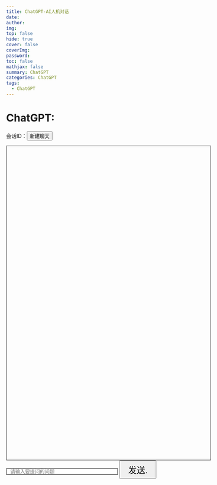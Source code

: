 ```yaml
---
title: ChatGPT-AI人机对话
date: 
author: 
img: 
top: false
hide: true
cover: false
coverImg: 
password: 
toc: false
mathjax: false
summary: ChatGPT
categories: ChatGPT
tags:
  - ChatGPT
---
```


# ChatGPT:
<script src="https://cdn.jsdelivr.net/npm/marked/marked.min.js" ></script>
  <style>
        .container.content{
            width: 100%;
            max-width: 100%;
        }
        #artDetail{
            width: 85%;
        }
        code[class*=language-],pre[class*=language-]{color:#ccc;background:0 0;font-family:Consolas,Monaco,'Andale Mono','Ubuntu Mono',monospace;font-size:1em;text-align:left;white-space:pre;word-spacing:normal;word-break:normal;word-wrap:normal;line-height:1.5;-moz-tab-size:4;-o-tab-size:4;tab-size:4;-webkit-hyphens:none;-moz-hyphens:none;-ms-hyphens:none;hyphens:none}pre[class*=language-]{padding:1em;margin:.5em 0;overflow:auto}:not(pre)>code[class*=language-],pre[class*=language-]{background:#2d2d2d}:not(pre)>code[class*=language-]{padding:.1em;border-radius:.3em;white-space:normal}.token.block-comment,.token.cdata,.token.comment,.token.doctype,.token.prolog{color:#999}.token.punctuation{color:#ccc}.token.attr-name,.token.deleted,.token.namespace,.token.tag{color:#e2777a}.token.function-name{color:#6196cc}.token.boolean,.token.function,.token.number{color:#f08d49}.token.class-name,.token.constant,.token.property,.token.symbol{color:#f8c555}.token.atrule,.token.builtin,.token.important,.token.keyword,.token.selector{color:#cc99cd}.token.attr-value,.token.char,.token.regex,.token.string,.token.variable{color:#7ec699}.token.entity,.token.operator,.token.url{color:#67cdcc}.token.bold,.token.important{font-weight:700}.token.italic{font-style:italic}.token.entity{cursor:help}.token.inserted{color:green}
        .code-toolbar{
            position: relative;
            background: #000;
            padding-top: 20px;
            border-radius: 5px;
            }
            pre[class*="language-"].line-numbers {
            position: relative;
            padding: 3px; /*修改*/
            padding-left: 3.8em;
            counter-reset: linenumber;
            max-height: 400px;/*修改*/
            background: #151515;/*修改*/
            border: none;
            }
            .pre-mac{
            position: absolute;
            top: 7px;
            left: 10px;
            width: 100px;
            z-index: 99;
            }
            .pre-mac>span{
            float: left;
            width: 10px;
            height: 10px;
            border-radius: 50%;
            margin-right: 5px;
            }
            .pre-mac>span:nth-child(1){
            background: red;
            }
            .pre-mac>span:nth-child(2){
            background: sandybrown;
            }
            .pre-mac>span:nth-child(3){
            background: limegreen;
            }
    </style>
 <script>
    var _self="undefined"!=typeof window?window:"undefined"!=typeof WorkerGlobalScope&&self instanceof WorkerGlobalScope?self:{},Prism=function(e){var n=/(?:^|\s)lang(?:uage)?-([\w-]+)(?=\s|$)/i,t=0,r={},a={manual:e.Prism&&e.Prism.manual,disableWorkerMessageHandler:e.Prism&&e.Prism.disableWorkerMessageHandler,util:{encode:function e(n){return n instanceof i?new i(n.type,e(n.content),n.alias):Array.isArray(n)?n.map(e):n.replace(/&/g,"&amp;").replace(/</g,"&lt;").replace(/\u00a0/g," ")},type:function(e){return Object.prototype.toString.call(e).slice(8,-1)},objId:function(e){return e.__id||Object.defineProperty(e,"__id",{value:++t}),e.__id},clone:function e(n,t){var r,i;switch(t=t||{},a.util.type(n)){case"Object":if(i=a.util.objId(n),t[i])return t[i];for(var l in r={},t[i]=r,n)n.hasOwnProperty(l)&&(r[l]=e(n[l],t));return r;case"Array":return i=a.util.objId(n),t[i]?t[i]:(r=[],t[i]=r,n.forEach((function(n,a){r[a]=e(n,t)})),r);default:return n}},getLanguage:function(e){for(;e;){var t=n.exec(e.className);if(t)return t[1].toLowerCase();e=e.parentElement}return"none"},setLanguage:function(e,t){e.className=e.className.replace(RegExp(n,"gi"),""),e.classList.add("language-"+t)},currentScript:function(){if("undefined"==typeof document)return null;if("currentScript"in document)return document.currentScript;try{throw new Error}catch(r){var e=(/at [^(\r\n]*\((.*):[^:]+:[^:]+\)$/i.exec(r.stack)||[])[1];if(e){var n=document.getElementsByTagName("script");for(var t in n)if(n[t].src==e)return n[t]}return null}},isActive:function(e,n,t){for(var r="no-"+n;e;){var a=e.classList;if(a.contains(n))return!0;if(a.contains(r))return!1;e=e.parentElement}return!!t}},languages:{plain:r,plaintext:r,text:r,txt:r,extend:function(e,n){var t=a.util.clone(a.languages[e]);for(var r in n)t[r]=n[r];return t},insertBefore:function(e,n,t,r){var i=(r=r||a.languages)[e],l={};for(var o in i)if(i.hasOwnProperty(o)){if(o==n)for(var s in t)t.hasOwnProperty(s)&&(l[s]=t[s]);t.hasOwnProperty(o)||(l[o]=i[o])}var u=r[e];return r[e]=l,a.languages.DFS(a.languages,(function(n,t){t===u&&n!=e&&(this[n]=l)})),l},DFS:function e(n,t,r,i){i=i||{};var l=a.util.objId;for(var o in n)if(n.hasOwnProperty(o)){t.call(n,o,n[o],r||o);var s=n[o],u=a.util.type(s);"Object"!==u||i[l(s)]?"Array"!==u||i[l(s)]||(i[l(s)]=!0,e(s,t,o,i)):(i[l(s)]=!0,e(s,t,null,i))}}},plugins:{},highlightAll:function(e,n){a.highlightAllUnder(document,e,n)},highlightAllUnder:function(e,n,t){var r={callback:t,container:e,selector:'code[class*="language-"], [class*="language-"] code, code[class*="lang-"], [class*="lang-"] code'};a.hooks.run("before-highlightall",r),r.elements=Array.prototype.slice.apply(r.container.querySelectorAll(r.selector)),a.hooks.run("before-all-elements-highlight",r);for(var i,l=0;i=r.elements[l++];)a.highlightElement(i,!0===n,r.callback)},highlightElement:function(n,t,r){var i=a.util.getLanguage(n),l=a.languages[i];a.util.setLanguage(n,i);var o=n.parentElement;o&&"pre"===o.nodeName.toLowerCase()&&a.util.setLanguage(o,i);var s={element:n,language:i,grammar:l,code:n.textContent};function u(e){s.highlightedCode=e,a.hooks.run("before-insert",s),s.element.innerHTML=s.highlightedCode,a.hooks.run("after-highlight",s),a.hooks.run("complete",s),r&&r.call(s.element)}if(a.hooks.run("before-sanity-check",s),(o=s.element.parentElement)&&"pre"===o.nodeName.toLowerCase()&&!o.hasAttribute("tabindex")&&o.setAttribute("tabindex","0"),!s.code)return a.hooks.run("complete",s),void(r&&r.call(s.element));if(a.hooks.run("before-highlight",s),s.grammar)if(t&&e.Worker){var c=new Worker(a.filename);c.onmessage=function(e){u(e.data)},c.postMessage(JSON.stringify({language:s.language,code:s.code,immediateClose:!0}))}else u(a.highlight(s.code,s.grammar,s.language));else u(a.util.encode(s.code))},highlight:function(e,n,t){var r={code:e,grammar:n,language:t};if(a.hooks.run("before-tokenize",r),!r.grammar)throw new Error('The language "'+r.language+'" has no grammar.');return r.tokens=a.tokenize(r.code,r.grammar),a.hooks.run("after-tokenize",r),i.stringify(a.util.encode(r.tokens),r.language)},tokenize:function(e,n){var t=n.rest;if(t){for(var r in t)n[r]=t[r];delete n.rest}var a=new s;return u(a,a.head,e),o(e,a,n,a.head,0),function(e){for(var n=[],t=e.head.next;t!==e.tail;)n.push(t.value),t=t.next;return n}(a)},hooks:{all:{},add:function(e,n){var t=a.hooks.all;t[e]=t[e]||[],t[e].push(n)},run:function(e,n){var t=a.hooks.all[e];if(t&&t.length)for(var r,i=0;r=t[i++];)r(n)}},Token:i};function i(e,n,t,r){this.type=e,this.content=n,this.alias=t,this.length=0|(r||"").length}function l(e,n,t,r){e.lastIndex=n;var a=e.exec(t);if(a&&r&&a[1]){var i=a[1].length;a.index+=i,a[0]=a[0].slice(i)}return a}function o(e,n,t,r,s,g){for(var f in t)if(t.hasOwnProperty(f)&&t[f]){var h=t[f];h=Array.isArray(h)?h:[h];for(var d=0;d<h.length;++d){if(g&&g.cause==f+","+d)return;var v=h[d],p=v.inside,m=!!v.lookbehind,y=!!v.greedy,k=v.alias;if(y&&!v.pattern.global){var x=v.pattern.toString().match(/[imsuy]*$/)[0];v.pattern=RegExp(v.pattern.source,x+"g")}for(var b=v.pattern||v,w=r.next,A=s;w!==n.tail&&!(g&&A>=g.reach);A+=w.value.length,w=w.next){var E=w.value;if(n.length>e.length)return;if(!(E instanceof i)){var P,L=1;if(y){if(!(P=l(b,A,e,m))||P.index>=e.length)break;var S=P.index,O=P.index+P[0].length,j=A;for(j+=w.value.length;S>=j;)j+=(w=w.next).value.length;if(A=j-=w.value.length,w.value instanceof i)continue;for(var C=w;C!==n.tail&&(j<O||"string"==typeof C.value);C=C.next)L++,j+=C.value.length;L--,E=e.slice(A,j),P.index-=A}else if(!(P=l(b,0,E,m)))continue;S=P.index;var N=P[0],_=E.slice(0,S),M=E.slice(S+N.length),W=A+E.length;g&&W>g.reach&&(g.reach=W);var z=w.prev;if(_&&(z=u(n,z,_),A+=_.length),c(n,z,L),w=u(n,z,new i(f,p?a.tokenize(N,p):N,k,N)),M&&u(n,w,M),L>1){var I={cause:f+","+d,reach:W};o(e,n,t,w.prev,A,I),g&&I.reach>g.reach&&(g.reach=I.reach)}}}}}}function s(){var e={value:null,prev:null,next:null},n={value:null,prev:e,next:null};e.next=n,this.head=e,this.tail=n,this.length=0}function u(e,n,t){var r=n.next,a={value:t,prev:n,next:r};return n.next=a,r.prev=a,e.length++,a}function c(e,n,t){for(var r=n.next,a=0;a<t&&r!==e.tail;a++)r=r.next;n.next=r,r.prev=n,e.length-=a}if(e.Prism=a,i.stringify=function e(n,t){if("string"==typeof n)return n;if(Array.isArray(n)){var r="";return n.forEach((function(n){r+=e(n,t)})),r}var i={type:n.type,content:e(n.content,t),tag:"span",classes:["token",n.type],attributes:{},language:t},l=n.alias;l&&(Array.isArray(l)?Array.prototype.push.apply(i.classes,l):i.classes.push(l)),a.hooks.run("wrap",i);var o="";for(var s in i.attributes)o+=" "+s+'="'+(i.attributes[s]||"").replace(/"/g,"&quot;")+'"';return"<"+i.tag+' class="'+i.classes.join(" ")+'"'+o+">"+i.content+"</"+i.tag+">"},!e.document)return e.addEventListener?(a.disableWorkerMessageHandler||e.addEventListener("message",(function(n){var t=JSON.parse(n.data),r=t.language,i=t.code,l=t.immediateClose;e.postMessage(a.highlight(i,a.languages[r],r)),l&&e.close()}),!1),a):a;var g=a.util.currentScript();function f(){a.manual||a.highlightAll()}if(g&&(a.filename=g.src,g.hasAttribute("data-manual")&&(a.manual=!0)),!a.manual){var h=document.readyState;"loading"===h||"interactive"===h&&g&&g.defer?document.addEventListener("DOMContentLoaded",f):window.requestAnimationFrame?window.requestAnimationFrame(f):window.setTimeout(f,16)}return a}(_self);"undefined"!=typeof module&&module.exports&&(module.exports=Prism),"undefined"!=typeof global&&(global.Prism=Prism);
Prism.languages.markup={comment:{pattern:/<!--(?:(?!<!--)[\s\S])*?-->/,greedy:!0},prolog:{pattern:/<\?[\s\S]+?\?>/,greedy:!0},doctype:{pattern:/<!DOCTYPE(?:[^>"'[\]]|"[^"]*"|'[^']*')+(?:\[(?:[^<"'\]]|"[^"]*"|'[^']*'|<(?!!--)|<!--(?:[^-]|-(?!->))*-->)*\]\s*)?>/i,greedy:!0,inside:{"internal-subset":{pattern:/(^[^\[]*\[)[\s\S]+(?=\]>$)/,lookbehind:!0,greedy:!0,inside:null},string:{pattern:/"[^"]*"|'[^']*'/,greedy:!0},punctuation:/^<!|>$|[[\]]/,"doctype-tag":/^DOCTYPE/i,name:/[^\s<>'"]+/}},cdata:{pattern:/<!\[CDATA\[[\s\S]*?\]\]>/i,greedy:!0},tag:{pattern:/<\/?(?!\d)[^\s>\/=$<%]+(?:\s(?:\s*[^\s>\/=]+(?:\s*=\s*(?:"[^"]*"|'[^']*'|[^\s'">=]+(?=[\s>]))|(?=[\s/>])))+)?\s*\/?>/,greedy:!0,inside:{tag:{pattern:/^<\/?[^\s>\/]+/,inside:{punctuation:/^<\/?/,namespace:/^[^\s>\/:]+:/}},"special-attr":[],"attr-value":{pattern:/=\s*(?:"[^"]*"|'[^']*'|[^\s'">=]+)/,inside:{punctuation:[{pattern:/^=/,alias:"attr-equals"},{pattern:/^(\s*)["']|["']$/,lookbehind:!0}]}},punctuation:/\/?>/,"attr-name":{pattern:/[^\s>\/]+/,inside:{namespace:/^[^\s>\/:]+:/}}}},entity:[{pattern:/&[\da-z]{1,8};/i,alias:"named-entity"},/&#x?[\da-f]{1,8};/i]},Prism.languages.markup.tag.inside["attr-value"].inside.entity=Prism.languages.markup.entity,Prism.languages.markup.doctype.inside["internal-subset"].inside=Prism.languages.markup,Prism.hooks.add("wrap",(function(a){"entity"===a.type&&(a.attributes.title=a.content.replace(/&amp;/,"&"))})),Object.defineProperty(Prism.languages.markup.tag,"addInlined",{value:function(a,e){var s={};s["language-"+e]={pattern:/(^<!\[CDATA\[)[\s\S]+?(?=\]\]>$)/i,lookbehind:!0,inside:Prism.languages[e]},s.cdata=/^<!\[CDATA\[|\]\]>$/i;var t={"included-cdata":{pattern:/<!\[CDATA\[[\s\S]*?\]\]>/i,inside:s}};t["language-"+e]={pattern:/[\s\S]+/,inside:Prism.languages[e]};var n={};n[a]={pattern:RegExp("(<__[^>]*>)(?:<!\\[CDATA\\[(?:[^\\]]|\\](?!\\]>))*\\]\\]>|(?!<!\\[CDATA\\[)[^])*?(?=</__>)".replace(/__/g,(function(){return a})),"i"),lookbehind:!0,greedy:!0,inside:t},Prism.languages.insertBefore("markup","cdata",n)}}),Object.defineProperty(Prism.languages.markup.tag,"addAttribute",{value:function(a,e){Prism.languages.markup.tag.inside["special-attr"].push({pattern:RegExp("(^|[\"'\\s])(?:"+a+")\\s*=\\s*(?:\"[^\"]*\"|'[^']*'|[^\\s'\">=]+(?=[\\s>]))","i"),lookbehind:!0,inside:{"attr-name":/^[^\s=]+/,"attr-value":{pattern:/=[\s\S]+/,inside:{value:{pattern:/(^=\s*(["']|(?!["'])))\S[\s\S]*(?=\2$)/,lookbehind:!0,alias:[e,"language-"+e],inside:Prism.languages[e]},punctuation:[{pattern:/^=/,alias:"attr-equals"},/"|'/]}}}})}}),Prism.languages.html=Prism.languages.markup,Prism.languages.mathml=Prism.languages.markup,Prism.languages.svg=Prism.languages.markup,Prism.languages.xml=Prism.languages.extend("markup",{}),Prism.languages.ssml=Prism.languages.xml,Prism.languages.atom=Prism.languages.xml,Prism.languages.rss=Prism.languages.xml;
!function(s){var e=/(?:"(?:\\(?:\r\n|[\s\S])|[^"\\\r\n])*"|'(?:\\(?:\r\n|[\s\S])|[^'\\\r\n])*')/;s.languages.css={comment:/\/\*[\s\S]*?\*\//,atrule:{pattern:RegExp("@[\\w-](?:[^;{\\s\"']|\\s+(?!\\s)|"+e.source+")*?(?:;|(?=\\s*\\{))"),inside:{rule:/^@[\w-]+/,"selector-function-argument":{pattern:/(\bselector\s*\(\s*(?![\s)]))(?:[^()\s]|\s+(?![\s)])|\((?:[^()]|\([^()]*\))*\))+(?=\s*\))/,lookbehind:!0,alias:"selector"},keyword:{pattern:/(^|[^\w-])(?:and|not|only|or)(?![\w-])/,lookbehind:!0}}},url:{pattern:RegExp("\\burl\\((?:"+e.source+"|(?:[^\\\\\r\n()\"']|\\\\[^])*)\\)","i"),greedy:!0,inside:{function:/^url/i,punctuation:/^\(|\)$/,string:{pattern:RegExp("^"+e.source+"$"),alias:"url"}}},selector:{pattern:RegExp("(^|[{}\\s])[^{}\\s](?:[^{};\"'\\s]|\\s+(?![\\s{])|"+e.source+")*(?=\\s*\\{)"),lookbehind:!0},string:{pattern:e,greedy:!0},property:{pattern:/(^|[^-\w\xA0-\uFFFF])(?!\s)[-_a-z\xA0-\uFFFF](?:(?!\s)[-\w\xA0-\uFFFF])*(?=\s*:)/i,lookbehind:!0},important:/!important\b/i,function:{pattern:/(^|[^-a-z0-9])[-a-z0-9]+(?=\()/i,lookbehind:!0},punctuation:/[(){};:,]/},s.languages.css.atrule.inside.rest=s.languages.css;var t=s.languages.markup;t&&(t.tag.addInlined("style","css"),t.tag.addAttribute("style","css"))}(Prism);
Prism.languages.clike={comment:[{pattern:/(^|[^\\])\/\*[\s\S]*?(?:\*\/|$)/,lookbehind:!0,greedy:!0},{pattern:/(^|[^\\:])\/\/.*/,lookbehind:!0,greedy:!0}],string:{pattern:/(["'])(?:\\(?:\r\n|[\s\S])|(?!\1)[^\\\r\n])*\1/,greedy:!0},"class-name":{pattern:/(\b(?:class|extends|implements|instanceof|interface|new|trait)\s+|\bcatch\s+\()[\w.\\]+/i,lookbehind:!0,inside:{punctuation:/[.\\]/}},keyword:/\b(?:break|catch|continue|do|else|finally|for|function|if|in|instanceof|new|null|return|throw|try|while)\b/,boolean:/\b(?:false|true)\b/,function:/\b\w+(?=\()/,number:/\b0x[\da-f]+\b|(?:\b\d+(?:\.\d*)?|\B\.\d+)(?:e[+-]?\d+)?/i,operator:/[<>]=?|[!=]=?=?|--?|\+\+?|&&?|\|\|?|[?*/~^%]/,punctuation:/[{}[\];(),.:]/};
Prism.languages.javascript=Prism.languages.extend("clike",{"class-name":[Prism.languages.clike["class-name"],{pattern:/(^|[^$\w\xA0-\uFFFF])(?!\s)[_$A-Z\xA0-\uFFFF](?:(?!\s)[$\w\xA0-\uFFFF])*(?=\.(?:constructor|prototype))/,lookbehind:!0}],keyword:[{pattern:/((?:^|\})\s*)catch\b/,lookbehind:!0},{pattern:/(^|[^.]|\.\.\.\s*)\b(?:as|assert(?=\s*\{)|async(?=\s*(?:function\b|\(|[$\w\xA0-\uFFFF]|$))|await|break|case|class|const|continue|debugger|default|delete|do|else|enum|export|extends|finally(?=\s*(?:\{|$))|for|from(?=\s*(?:['"]|$))|function|(?:get|set)(?=\s*(?:[#\[$\w\xA0-\uFFFF]|$))|if|implements|import|in|instanceof|interface|let|new|null|of|package|private|protected|public|return|static|super|switch|this|throw|try|typeof|undefined|var|void|while|with|yield)\b/,lookbehind:!0}],function:/#?(?!\s)[_$a-zA-Z\xA0-\uFFFF](?:(?!\s)[$\w\xA0-\uFFFF])*(?=\s*(?:\.\s*(?:apply|bind|call)\s*)?\()/,number:{pattern:RegExp("(^|[^\\w$])(?:NaN|Infinity|0[bB][01]+(?:_[01]+)*n?|0[oO][0-7]+(?:_[0-7]+)*n?|0[xX][\\dA-Fa-f]+(?:_[\\dA-Fa-f]+)*n?|\\d+(?:_\\d+)*n|(?:\\d+(?:_\\d+)*(?:\\.(?:\\d+(?:_\\d+)*)?)?|\\.\\d+(?:_\\d+)*)(?:[Ee][+-]?\\d+(?:_\\d+)*)?)(?![\\w$])"),lookbehind:!0},operator:/--|\+\+|\*\*=?|=>|&&=?|\|\|=?|[!=]==|<<=?|>>>?=?|[-+*/%&|^!=<>]=?|\.{3}|\?\?=?|\?\.?|[~:]/}),Prism.languages.javascript["class-name"][0].pattern=/(\b(?:class|extends|implements|instanceof|interface|new)\s+)[\w.\\]+/,Prism.languages.insertBefore("javascript","keyword",{regex:{pattern:RegExp("((?:^|[^$\\w\\xA0-\\uFFFF.\"'\\])\\s]|\\b(?:return|yield))\\s*)/(?:(?:\\[(?:[^\\]\\\\\r\n]|\\\\.)*\\]|\\\\.|[^/\\\\\\[\r\n])+/[dgimyus]{0,7}|(?:\\[(?:[^[\\]\\\\\r\n]|\\\\.|\\[(?:[^[\\]\\\\\r\n]|\\\\.|\\[(?:[^[\\]\\\\\r\n]|\\\\.)*\\])*\\])*\\]|\\\\.|[^/\\\\\\[\r\n])+/[dgimyus]{0,7}v[dgimyus]{0,7})(?=(?:\\s|/\\*(?:[^*]|\\*(?!/))*\\*/)*(?:$|[\r\n,.;:})\\]]|//))"),lookbehind:!0,greedy:!0,inside:{"regex-source":{pattern:/^(\/)[\s\S]+(?=\/[a-z]*$)/,lookbehind:!0,alias:"language-regex",inside:Prism.languages.regex},"regex-delimiter":/^\/|\/$/,"regex-flags":/^[a-z]+$/}},"function-variable":{pattern:/#?(?!\s)[_$a-zA-Z\xA0-\uFFFF](?:(?!\s)[$\w\xA0-\uFFFF])*(?=\s*[=:]\s*(?:async\s*)?(?:\bfunction\b|(?:\((?:[^()]|\([^()]*\))*\)|(?!\s)[_$a-zA-Z\xA0-\uFFFF](?:(?!\s)[$\w\xA0-\uFFFF])*)\s*=>))/,alias:"function"},parameter:[{pattern:/(function(?:\s+(?!\s)[_$a-zA-Z\xA0-\uFFFF](?:(?!\s)[$\w\xA0-\uFFFF])*)?\s*\(\s*)(?!\s)(?:[^()\s]|\s+(?![\s)])|\([^()]*\))+(?=\s*\))/,lookbehind:!0,inside:Prism.languages.javascript},{pattern:/(^|[^$\w\xA0-\uFFFF])(?!\s)[_$a-z\xA0-\uFFFF](?:(?!\s)[$\w\xA0-\uFFFF])*(?=\s*=>)/i,lookbehind:!0,inside:Prism.languages.javascript},{pattern:/(\(\s*)(?!\s)(?:[^()\s]|\s+(?![\s)])|\([^()]*\))+(?=\s*\)\s*=>)/,lookbehind:!0,inside:Prism.languages.javascript},{pattern:/((?:\b|\s|^)(?!(?:as|async|await|break|case|catch|class|const|continue|debugger|default|delete|do|else|enum|export|extends|finally|for|from|function|get|if|implements|import|in|instanceof|interface|let|new|null|of|package|private|protected|public|return|set|static|super|switch|this|throw|try|typeof|undefined|var|void|while|with|yield)(?![$\w\xA0-\uFFFF]))(?:(?!\s)[_$a-zA-Z\xA0-\uFFFF](?:(?!\s)[$\w\xA0-\uFFFF])*\s*)\(\s*|\]\s*\(\s*)(?!\s)(?:[^()\s]|\s+(?![\s)])|\([^()]*\))+(?=\s*\)\s*\{)/,lookbehind:!0,inside:Prism.languages.javascript}],constant:/\b[A-Z](?:[A-Z_]|\dx?)*\b/}),Prism.languages.insertBefore("javascript","string",{hashbang:{pattern:/^#!.*/,greedy:!0,alias:"comment"},"template-string":{pattern:/`(?:\\[\s\S]|\$\{(?:[^{}]|\{(?:[^{}]|\{[^}]*\})*\})+\}|(?!\$\{)[^\\`])*`/,greedy:!0,inside:{"template-punctuation":{pattern:/^`|`$/,alias:"string"},interpolation:{pattern:/((?:^|[^\\])(?:\\{2})*)\$\{(?:[^{}]|\{(?:[^{}]|\{[^}]*\})*\})+\}/,lookbehind:!0,inside:{"interpolation-punctuation":{pattern:/^\$\{|\}$/,alias:"punctuation"},rest:Prism.languages.javascript}},string:/[\s\S]+/}},"string-property":{pattern:/((?:^|[,{])[ \t]*)(["'])(?:\\(?:\r\n|[\s\S])|(?!\2)[^\\\r\n])*\2(?=\s*:)/m,lookbehind:!0,greedy:!0,alias:"property"}}),Prism.languages.insertBefore("javascript","operator",{"literal-property":{pattern:/((?:^|[,{])[ \t]*)(?!\s)[_$a-zA-Z\xA0-\uFFFF](?:(?!\s)[$\w\xA0-\uFFFF])*(?=\s*:)/m,lookbehind:!0,alias:"property"}}),Prism.languages.markup&&(Prism.languages.markup.tag.addInlined("script","javascript"),Prism.languages.markup.tag.addAttribute("on(?:abort|blur|change|click|composition(?:end|start|update)|dblclick|error|focus(?:in|out)?|key(?:down|up)|load|mouse(?:down|enter|leave|move|out|over|up)|reset|resize|scroll|select|slotchange|submit|unload|wheel)","javascript")),Prism.languages.js=Prism.languages.javascript;

 </script>
<p>会话ID：<span id="sessionid"></span><button onclick="add()">新建聊天</button></p>
<div style="height: 800px;border: 1px solid;width: 100%;padding: 24px;overflow: auto;" id="response">

</div>
<div>
    <input id="problem" placeholder="请输入要提问的问题" style="width: 60%;border: 1px solid;padding: 0 10px;" class="url-inp" />
    <button onclick="send(event.target)" style="height: 50px;width: 100px;font-size: 23px;" id="sendBtn">发送.</button>
</div>
<p id="status"></p>

<script type="text/javascript">

    var _sessionid = new Date().getTime();
    document.getElementById("sessionid").innerHTML = _sessionid;
    
    // 获取 input 元素  
    const input = document.getElementById("problem");  
    
    // 监听回车事件  
    input.addEventListener('keydown', function(event) {  
        if (event.keyCode === 13) {  
            // 执行回车事件处理函数  
            document.getElementById("sendBtn").click() 
        }  
    });


    function send(target) {
        var problem = input.value;
        if(!problem){
            return;
        }
        target.disabled  = true;
        var status = document.getElementById("status");
        var response = document.getElementById("response");
        input.value ="";
    
        response.innerHTML += `  
      <div style="clear: both;"><div style=" float: right;max-width: 75%;margin-right: 20px;"><div style="background-color: rgb(210 249 209 / var(--tw-bg-opacity));--tw-bg-opacity: 1;padding: 10px; display: inline-block;">${problem}</div><img style="max-width:24px; " src="https://img1.baidu.com/it/u=3423414161,1594291094&fm=253&app=138&size=w931&n=0&f=JPEG&fmt=auto?sec=1681146000&t=1b0535c82b878ef7b7c038ddcda6ab8e" onerror="javascript:this.parentNode.style.display = 'none';"></div></div>`;
        response.scrollTop = response.scrollHeight;
        status.innerText = "AI正在思考中...";
        fetch("https://cbjtestapi.binjie.site:7777/api/generateStream", {
            method: "post",
            headers: {
                "accept": "application/json, text/plain, */*",
                "accept-encoding": "gzip, deflate, br",
                "accept-language": "zh-CN,zh;q=0.9,en-US;q=0.8,en;q=0.7",
                "content-length": "113",
                "content-type": "application/json",
                "origin": "https://chat.binjie.site:7777",
                "referer": "https://chat.binjie.site:7777/",
                "sec-ch-ua": "'Google Chrome';v='111', 'Not(A:Brand';v='8', 'Chromium';v='111'",
                "sec-ch-ua-mobile": "?0",
                "sec-ch-ua-platform": "Windows",
                "sec-fetch-dest": "empty",
                "sec-fetch-mode": "cors",
                "sec-fetch-site": "same-site",
                "user-agent": "Mozilla/5.0 (Windows NT 10.0; Win64; x64) AppleWebKit/537.36 (KHTML, like Gecko) Chrome/111.0.0.0 Safari/537.36"
            },
            body: JSON.stringify({ "prompt": problem, "userId": "#/chat/" + _sessionid, "network": false, "apikey": "", "system": "", "withoutContext": false })
        }).then((res) => {
            return res.text();
        }).then((res) => {
            var aid = new Date().getTime();
            response.innerHTML += ` 
          <div style=" float: left;margin: 30px 0px;"><img style="max-width:24px;" src="https://favicon.yandex.net/favicon/v2/https://openai.com?size=32" onerror="javascript:this.parentNode.style.display = 'none';"><div style="--tw-bg-opacity: 1; background-color: rgb(248 235 252 / var(--tw-bg-opacity));padding: 10px; display: inline-block;max-width: 85%;margin-left: 30px;    white-space: pre-wrap" id="${aid}"></div></div>`;
            document.getElementById(aid).innerHTML = marked.parse(res);
            response.scrollTop = response.scrollHeight;
            status.innerText = "完毕！";
        }).finally(()=>{
            target.disabled  = false;
            Prism.highlightAll()
        });
    }
    
    function add() {
        _sessionid = new Date().getTime();
        document.getElementById("status").innerText = "会话创建成功，会话ID：" + _sessionid;
        document.getElementById("sessionid").innerHTML = _sessionid;
    }


</script>

